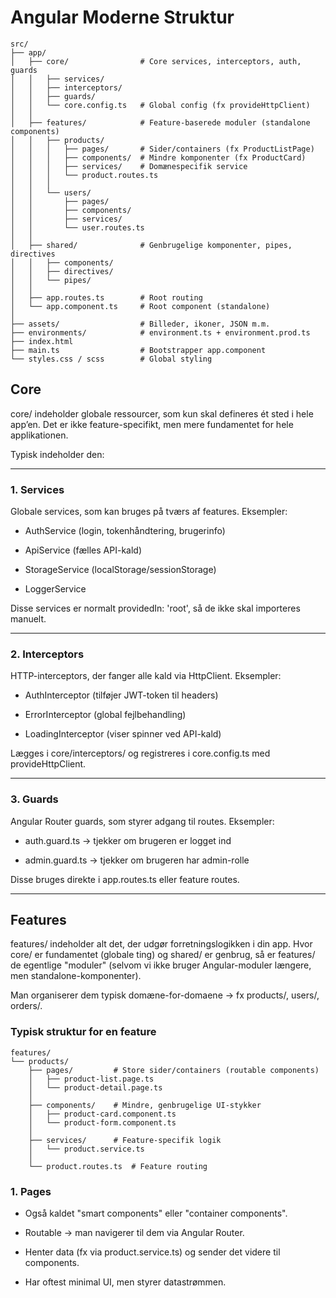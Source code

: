# Angular Moderne Struktur

```plaintext
src/
├── app/
│   ├── core/                # Core services, interceptors, auth, guards
│   │   ├── services/
│   │   ├── interceptors/
│   │   ├── guards/
│   │   └── core.config.ts   # Global config (fx provideHttpClient)
│   │
│   ├── features/            # Feature-baserede moduler (standalone components)
│   │   ├── products/
│   │   │   ├── pages/       # Sider/containers (fx ProductListPage)
│   │   │   ├── components/  # Mindre komponenter (fx ProductCard)
│   │   │   ├── services/    # Domænespecifik service
│   │   │   └── product.routes.ts
│   │   │
│   │   └── users/
│   │       ├── pages/
│   │       ├── components/
│   │       ├── services/
│   │       └── user.routes.ts
│   │
│   ├── shared/              # Genbrugelige komponenter, pipes, directives
│   │   ├── components/
│   │   ├── directives/
│   │   └── pipes/
│   │
│   ├── app.routes.ts        # Root routing
│   └── app.component.ts     # Root component (standalone)
│
├── assets/                  # Billeder, ikoner, JSON m.m.
├── environments/            # environment.ts + environment.prod.ts
├── index.html
├── main.ts                  # Bootstrapper app.component
└── styles.css / scss        # Global styling
```


## Core
core/ indeholder globale ressourcer, som kun skal defineres ét sted i hele app’en.
Det er ikke feature-specifikt, men mere fundamentet for hele applikationen.

Typisk indeholder den:

---

### 1. Services

Globale services, som kan bruges på tværs af features.
Eksempler:

- AuthService (login, tokenhåndtering, brugerinfo)

- ApiService (fælles API-kald)

- StorageService (localStorage/sessionStorage)

- LoggerService

Disse services er normalt providedIn: 'root', så de ikke skal importeres manuelt.

---

### 2. Interceptors

HTTP-interceptors, der fanger alle kald via HttpClient.
Eksempler:

- AuthInterceptor (tilføjer JWT-token til headers)

- ErrorInterceptor (global fejlbehandling)

- LoadingInterceptor (viser spinner ved API-kald)

Lægges i core/interceptors/ og registreres i core.config.ts med provideHttpClient.

---

### 3. Guards

Angular Router guards, som styrer adgang til routes.
Eksempler:

- auth.guard.ts → tjekker om brugeren er logget ind

- admin.guard.ts → tjekker om brugeren har admin-rolle

Disse bruges direkte i app.routes.ts eller feature routes.

---

## Features
features/ indeholder alt det, der udgør forretningslogikken i din app.
Hvor core/ er fundamentet (globale ting) og shared/ er genbrug, så er features/ de egentlige "moduler" (selvom vi ikke bruger Angular-moduler længere, men standalone-komponenter).

Man organiserer dem typisk domæne-for-domaene → fx products/, users/, orders/.


### Typisk struktur for en feature

```plaintext
features/
└── products/
    ├── pages/         # Store sider/containers (routable components)
    │   ├── product-list.page.ts
    │   └── product-detail.page.ts
    │
    ├── components/    # Mindre, genbrugelige UI-stykker
    │   ├── product-card.component.ts
    │   └── product-form.component.ts
    │
    ├── services/      # Feature-specifik logik
    │   └── product.service.ts
    │
    └── product.routes.ts  # Feature routing
```

### 1. Pages

- Også kaldet "smart components" eller "container components".

- Routable → man navigerer til dem via Angular Router.

- Henter data (fx via product.service.ts) og sender det videre til components.

- Har oftest minimal UI, men styrer datastrømmen.

